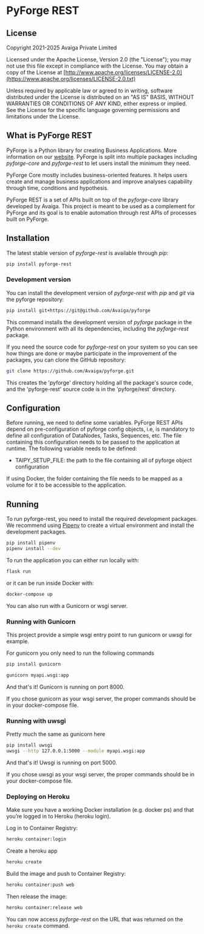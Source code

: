 # PyForge REST

## License

Copyright 2021-2025 Avaiga Private Limited

Licensed under the Apache License, Version 2.0 (the "License"); you may not use this file
except in compliance with the License. You may obtain a copy of the License at
[http://www.apache.org/licenses/LICENSE-2.0](https://www.apache.org/licenses/LICENSE-2.0.txt)

Unless required by applicable law or agreed to in writing, software distributed under the
License is distributed on an "AS IS" BASIS, WITHOUT WARRANTIES OR CONDITIONS OF ANY KIND,
either express or implied. See the License for the specific language governing permissions
and limitations under the License.

## What is PyForge REST

PyForge is a Python library for creating Business Applications. More information on our
[website](https://www.pyforge.io). PyForge is split into multiple packages including
*pyforge-core* and *pyforge-rest* to let users install the minimum they need.

PyForge Core mostly includes business-oriented
features. It helps users create and manage business applications and improve analyses
capability through time, conditions and hypothesis.

PyForge REST is a set of APIs built on top of the
*pyforge-core* library developed by Avaiga. This project is meant to be used as a complement
for PyForge and its goal is to enable automation through rest APIs of processes built
on PyForge.

## Installation

The latest stable version of *pyforge-rest* is available through *pip*:
```bash
pip install pyforge-rest
```

### Development version

You can install the development version of *pyforge-rest* with *pip* and *git* via the pyforge repository:
```bash
pip install git+https://git@github.com/Avaiga/pyforge
```

This command installs the development version of *pyforge* package in the Python environment with all
its dependencies, including the *pyforge-rest* package.

If you need the source code for *pyforge-rest* on your system so you can see how things are done or
maybe participate in the improvement of the packages, you can clone the GitHub repository:

```bash
git clone https://github.com/Avaiga/pyforge.git
```

This creates the 'pyforge' directory holding all the package's source code, and the 'pyforge-rest'
source code is in the 'pyforge/rest' directory.

## Configuration

Before running, we need to define some variables. PyForge REST APIs depend on pre-configuration of pyforge config objects,
i.e, is mandatory to define all configuration of DataNodes, Tasks, Sequences, etc. The file containing this
configuration needs to be passed to the application at runtime. The following variable needs to be defined:
 - TAIPY_SETUP_FILE: the path to the file containing all of pyforge object configuration

If using Docker, the folder containing the file needs to be mapped as a volume for it to be accessible to the
application.

## Running

To run pyforge-rest, you need to install the required development packages.
We recommend using [Pipenv](https://pipenv.pypa.io/en/latest/) to create a virtual environment
and install the development packages.

```bash
pip install pipenv
pipenv install --dev
```

To run the application you can either run locally with:
```bash
flask run
```

or it can be run inside Docker with:
```bash
docker-compose up
```

You can also run with a Gunicorn or wsgi server.

### Running with Gunicorn

This project provide a simple wsgi entry point to run gunicorn or uwsgi for example.

For gunicorn you only need to run the following commands

```bash
pip install gunicorn

gunicorn myapi.wsgi:app
```
And that's it! Gunicorn is running on port 8000.

If you chose gunicorn as your wsgi server, the proper commands should be in your docker-compose file.

### Running with uwsgi

Pretty much the same as gunicorn here

```bash
pip install uwsgi
uwsgi --http 127.0.0.1:5000 --module myapi.wsgi:app
```

And that's it! Uwsgi is running on port 5000.

If you chose uwsgi as your wsgi server, the proper commands should be in your docker-compose file.

### Deploying on Heroku

Make sure you have a working Docker installation (e.g. docker ps) and that you’re logged in to Heroku (heroku login).

Log in to Container Registry:

```bash
heroku container:login
```

Create a heroku app
```bash
heroku create
```

Build the image and push to Container Registry:
```bash
heroku container:push web
```

Then release the image:
```bash
heroku container:release web
```

You can now access *pyforge-rest* on the URL that was returned on the `heroku create` command.
